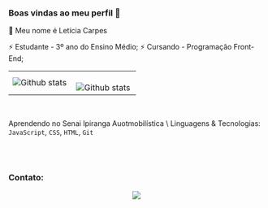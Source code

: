 ### Boas vindas ao meu perfil 👊 

<!---
leCarpes/leCarpes is a ✨ special ✨ repository because its `README.md` (this file) appears on your GitHub profile.
You can click the Preview link to take a look at your changes.
--->

👋 Meu nome é Letícia Carpes

⚡ Estudante - 3º ano do Ensino Médio;
⚡ Cursando - Programação Front-End;

<table>
  <tr>
    <td>
       <img align="left" src="https://github-readme-stats.vercel.app/api?username=leCarpes&show_icons=true&theme=radical" alt="Github stats" />
    </td>
    <td>
<br/>
<img align="left" src="https://github-readme-stats.vercel.app/api/top-langs/?username=leCarpes&layout=compact" alt="Github stats" />
 </td>
  </tr>
</table><br/>

Aprendendo no Senai Ipiranga Auotmobilística \ Linguagens & Tecnologias: `JavaScript`, `CSS`, `HTML`, `Git`
  <br/> 
  
<div align="center" style="display: inline_block"><br/>
    <img align="center" alt="" src="https://img.shields.io/badge/HTML5-E34F26?style=for-the-badge&logo=html5&logoColor=white"/>
    <img align="center" alt="" src="https://img.shields.io/badge/CSS3-1572B6?style=for-the-badge&logo=css3&logoColor=white"/>
    <img align="center" alt="" src="https://img.shields.io/badge/JavaScript-F7DF1E?style=for-the-badge&logo=javascript&logoColor=black"/>
    <img align="center" alt="" src="https://img.shields.io/badge/GIT-E44C30?style=for-the-badge&logo=git&logoColor=white"/>
</div>

### Contato: 

 <div align="center"> 
  <a align="center" href="https://www.linkedin.com/in/let%C3%ADcia-carpes-b34aa1302/" target="_blank"><img src="https://img.shields.io/badge/-LinkedIn-%230077B5?style=for-the-badge&logo=linkedin&logoColor=white" target="_blank"></a> 
</div> 



